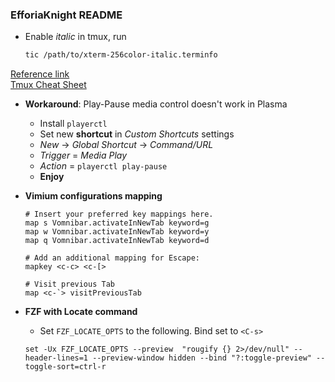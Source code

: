 ### EfforiaKnight README

* Enable *italic* in tmux, run
    ```bash
    tic /path/to/xterm-256color-italic.terminfo
    ```
[Reference link](https://bruinsslot.jp/post/how-to-enable-true-color-for-neovim-tmux-and-gnome-terminal/)  
[Tmux Cheat Sheet](https://tmuxcheatsheet.com/)

* **Workaround**: Play-Pause media control doesn't work in Plasma
    - Install `playerctl`
    - Set new **shortcut** in _Custom Shortcuts_ settings
    - _New_ -> _Global Shortcut_ -> _Command/URL_
    - _Trigger_ = _Media Play_
    - _Action_ = `playerctl play-pause`
    - **Enjoy**

* **Vimium configurations mapping**
    ```
    # Insert your preferred key mappings here.
    map s Vomnibar.activateInNewTab keyword=g
    map w Vomnibar.activateInNewTab keyword=y
    map q Vomnibar.activateInNewTab keyword=d

    # Add an additional mapping for Escape:
    mapkey <c-c> <c-[>

    # Visit previous Tab
    map <c-`> visitPreviousTab
    ```

* **FZF with Locate command**  
    - Set `FZF_LOCATE_OPTS` to the following.
    Bind set to `<C-s>`
    ```
    set -Ux FZF_LOCATE_OPTS --preview  "rougify {} 2>/dev/null" --header-lines=1 --preview-window hidden --bind "?:toggle-preview" --toggle-sort=ctrl-r
    ```
